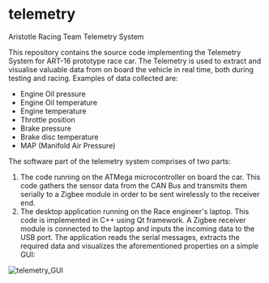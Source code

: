 # telemetry
Aristotle Racing Team Telemetry System

This repository contains the source code implementing the Telemetry System for ART-16 prototype race car.
The Telemetry is used to extract and visualise valuable data from on board the vehicle in real time, both during testing and racing. Examples of data collected are:
  - Engine Oil pressure
  - Engine Oil temperature
  - Engine temperature
  - Throttle position
  - Brake pressure
  - Brake disc temperature
  - MAP (Manifold Air Pressure)

The software part of the telemetry system comprises of two parts:
  1) The code running on the ATMega microcontroller on board the car. This code gathers the sensor data from the CAN Bus and transmits them serially to a Zigbee module in order
     to be sent wirelessly to the receiver end.
  2) The desktop application running on the Race engineer's laptop. This code is implemented in C++ using Qt framework.
     A Zigbee receiver module is connected to the laptop and inputs the incoming data to the USB port. The application reads the serial messages, extracts the required data
     and visualizes the aforementioned properties on a simple GUI:
     
![telemetry_GUI](https://user-images.githubusercontent.com/23053353/156830330-6f4eb23f-70ba-4437-a94e-f475806a16e9.png)
